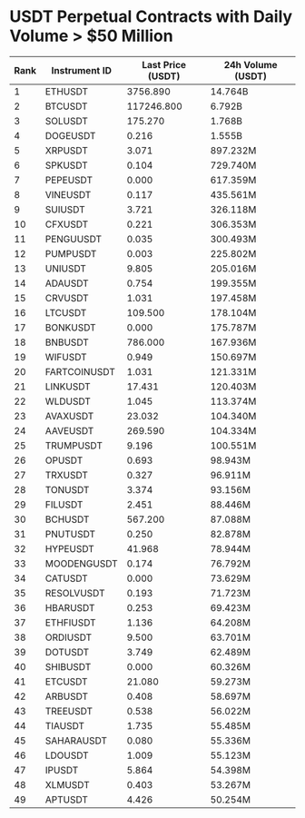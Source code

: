 # USDT Perpetual Contracts with Daily Volume > $50 Million

| Rank | Instrument ID | Last Price (USDT) | 24h Volume (USDT) |
|------|---------------|-------------------|-------------------|
| 1 | ETHUSDT | 3756.890 | 14.764B |
| 2 | BTCUSDT | 117246.800 | 6.792B |
| 3 | SOLUSDT | 175.270 | 1.768B |
| 4 | DOGEUSDT | 0.216 | 1.555B |
| 5 | XRPUSDT | 3.071 | 897.232M |
| 6 | SPKUSDT | 0.104 | 729.740M |
| 7 | PEPEUSDT | 0.000 | 617.359M |
| 8 | VINEUSDT | 0.117 | 435.561M |
| 9 | SUIUSDT | 3.721 | 326.118M |
| 10 | CFXUSDT | 0.221 | 306.353M |
| 11 | PENGUUSDT | 0.035 | 300.493M |
| 12 | PUMPUSDT | 0.003 | 225.802M |
| 13 | UNIUSDT | 9.805 | 205.016M |
| 14 | ADAUSDT | 0.754 | 199.355M |
| 15 | CRVUSDT | 1.031 | 197.458M |
| 16 | LTCUSDT | 109.500 | 178.104M |
| 17 | BONKUSDT | 0.000 | 175.787M |
| 18 | BNBUSDT | 786.000 | 167.936M |
| 19 | WIFUSDT | 0.949 | 150.697M |
| 20 | FARTCOINUSDT | 1.031 | 121.331M |
| 21 | LINKUSDT | 17.431 | 120.403M |
| 22 | WLDUSDT | 1.045 | 113.374M |
| 23 | AVAXUSDT | 23.032 | 104.340M |
| 24 | AAVEUSDT | 269.590 | 104.334M |
| 25 | TRUMPUSDT | 9.196 | 100.551M |
| 26 | OPUSDT | 0.693 | 98.943M |
| 27 | TRXUSDT | 0.327 | 96.911M |
| 28 | TONUSDT | 3.374 | 93.156M |
| 29 | FILUSDT | 2.451 | 88.446M |
| 30 | BCHUSDT | 567.200 | 87.088M |
| 31 | PNUTUSDT | 0.250 | 82.878M |
| 32 | HYPEUSDT | 41.968 | 78.944M |
| 33 | MOODENGUSDT | 0.174 | 76.792M |
| 34 | CATUSDT | 0.000 | 73.629M |
| 35 | RESOLVUSDT | 0.193 | 71.723M |
| 36 | HBARUSDT | 0.253 | 69.423M |
| 37 | ETHFIUSDT | 1.136 | 64.208M |
| 38 | ORDIUSDT | 9.500 | 63.701M |
| 39 | DOTUSDT | 3.749 | 62.489M |
| 40 | SHIBUSDT | 0.000 | 60.326M |
| 41 | ETCUSDT | 21.080 | 59.273M |
| 42 | ARBUSDT | 0.408 | 58.697M |
| 43 | TREEUSDT | 0.538 | 56.022M |
| 44 | TIAUSDT | 1.735 | 55.485M |
| 45 | SAHARAUSDT | 0.080 | 55.336M |
| 46 | LDOUSDT | 1.009 | 55.123M |
| 47 | IPUSDT | 5.864 | 54.398M |
| 48 | XLMUSDT | 0.403 | 53.267M |
| 49 | APTUSDT | 4.426 | 50.254M |
